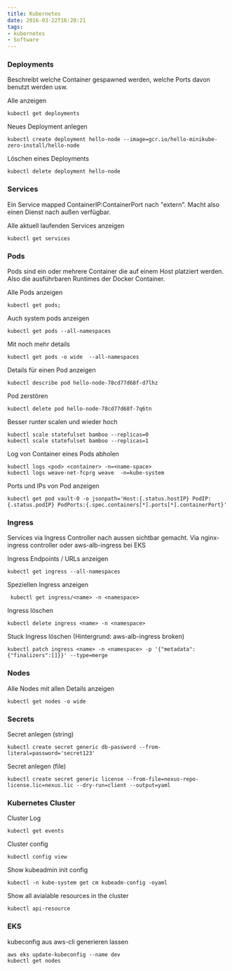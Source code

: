```yaml
---
title: Kubernetes
date: 2016-03-22T16:20:21
tags:
- kubernetes
- Software
---
```


### Deployments

Beschreibt welche Container gespawned werden, welche Ports davon benutzt
werden usw.

Alle anzeigen

    kubectl get deployments

Neues Deployment anlegen

    kubectl create deployment hello-node --image=gcr.io/hello-minikube-zero-install/hello-node

Löschen eines Deployments

    kubectl delete deployment hello-node

### Services

Ein Service mapped ContainerIP:ContainerPort nach "extern". Macht also einen
Dienst nach außen verfügbar.

Alle aktuell laufenden Services anzeigen

    kubectl get services

### Pods

Pods sind ein oder mehrere Container die auf einem Host platziert werden.
Also die ausführbaren Runtimes der Docker Container.

Alle Pods anzeigen

    kubectl get pods;

Auch system pods anzeigen

    kubectl get pods --all-namespaces

Mit noch mehr details

    kubectl get pods -o wide  --all-namespaces

Details für einen Pod anzeigen

    kubectl describe pod hello-node-78cd77d68f-d7lhz

Pod zerstören

    kubectl delete pod hello-node-78cd77d68f-7q6tn

Besser runter scalen und wieder hoch

    kubectl scale statefulset bamboo --replicas=0
    kubectl scale statefulset bamboo --replicas=1


Log von Container eines Pods abholen

    kubectl logs <pod> <container> -n=<name-space>
    kubectl logs weave-net-fcprg weave  -n=kube-system

Ports und IPs von Pod anzeigen

    kubectl get pod vault-0 -o jsonpath='Host:{.status.hostIP} PodIP:{.status.podIP} PodPorts:{.spec.containers[*].ports[*].containerPort}'

### Ingress 

Services via Ingress Controller nach aussen sichtbar gemacht. 
Via nginx-ingress controller oder aws-alb-ingress bei EKS

Ingress Endpoints / URLs anzeigen

    kubectl get ingress --all-namespaces

Speziellen Ingress anzeigen

     kubectl get ingress/<name> -n <namespace>

Ingress löschen
    
    kubectl delete ingress <name> -n <namespace>

Stuck Ingress löschen (Hintergrund: aws-alb-ingress broken)

    kubectl patch ingress <name> -n <namespace> -p '{"metadata":{"finalizers":[]}}' --type=merge

### Nodes

Alle Nodes mit allen Details anzeigen

    kubectl get nodes -o wide

### Secrets

Secret anlegen (string)

    kubectl create secret generic db-password --from-literal=password='secret123'

Secret anlegen (file)

    kubectl create secret generic license --from-file=nexus-repo-license.lic=nexus.lic --dry-run=client --output=yaml

### Kubernetes Cluster

Cluster Log

    kubectl get events

Cluster config

    kubectl config view

Show kubeadmin init config

    kubectl -n kube-system get cm kubeadm-config -oyaml

Show all avialable resources in the cluster

    kubectl api-resource

### EKS 

kubeconfig aus aws-cli generieren lassen

    aws eks update-kubeconfig --name dev 
    kubectl get nodes
